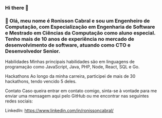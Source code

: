### Hi there 👋

<!--
**ronissoncr/ronissoncr** is a ✨ _special_ ✨ repository because its `README.md` (this file) appears on your GitHub profile.

Here are some ideas to get you started:

- 🔭 I’m currently working on ...
- 🌱 I’m currently learning ...
- 👯 I’m looking to collaborate on ...
- 🤔 I’m looking for help with ...
- 💬 Ask me about ...
- 📫 How to reach me: ...
- 😄 Pronouns: ...
- ⚡ Fun fact: ...
-->


### 👋 Olá, meu nome é Ronisson Cabral e sou um Engenheiro de Computação, com Especialização em Engenharia de Software e Mestrado em Ciências da Computação como aluno especial. Tenho mais de 10 anos de experiência no mercado de desenvolvimento de software, atuando como CTO e Desenvolvedor Senior.

Habilidades
Minhas principais habilidades são em linguagens de programação como JavaScript, Java, PHP, Node, React, SQL e Go.

Hackathons
Ao longo da minha carreira, participei de mais de 30 hackathons, tendo vencido 5 deles.

Contato
Caso queira entrar em contato comigo, sinta-se à vontade para me enviar uma mensagem aqui pelo GitHub ou me encontrar nas seguintes redes sociais:

LinkedIn: https://www.linkedin.com/in/ronissoncabral/
